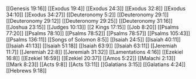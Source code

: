 [[Genesis 19:16]]
[[Exodus 19:4]]
[[Exodus 24:3]]
[[Exodus 32:8]]
[[Exodus 34:10]]
[[Exodus 34:27]]
[[Deuteronomy 5:2]]
[[Deuteronomy 29:1]]
[[Deuteronomy 29:12]]
[[Deuteronomy 29:25]]
[[Deuteronomy 31:16]]
[[Joshua 23:15]]
[[Judges 10:13]]
[[2 Kings 17:15]]
[[Job 8:20]]
[[Psalms 77:20]]
[[Psalms 78:10]]
[[Psalms 78:52]]
[[Psalms 78:57]]
[[Psalms 105:43]]
[[Psalms 136:11]]
[[Songs of Solomon 8:5]]
[[Isaiah 24:5]]
[[Isaiah 40:11]]
[[Isaiah 41:13]]
[[Isaiah 51:18]]
[[Isaiah 63:9]]
[[Isaiah 63:11]]
[[Jeremiah 11:7]]
[[Jeremiah 22:8]]
[[Jeremiah 31:32]]
[[Lamentations 4:16]]
[[Ezekiel 16:8]]
[[Ezekiel 16:59]]
[[Ezekiel 20:37]]
[[Amos 5:22]]
[[Malachi 2:13]]
[[Mark 8:23]]
[[Acts 9:8]]
[[Acts 13:11]]
[[Galatians 3:15]]
[[Galatians 4:24]]
[[Hebrews 9:18]]
